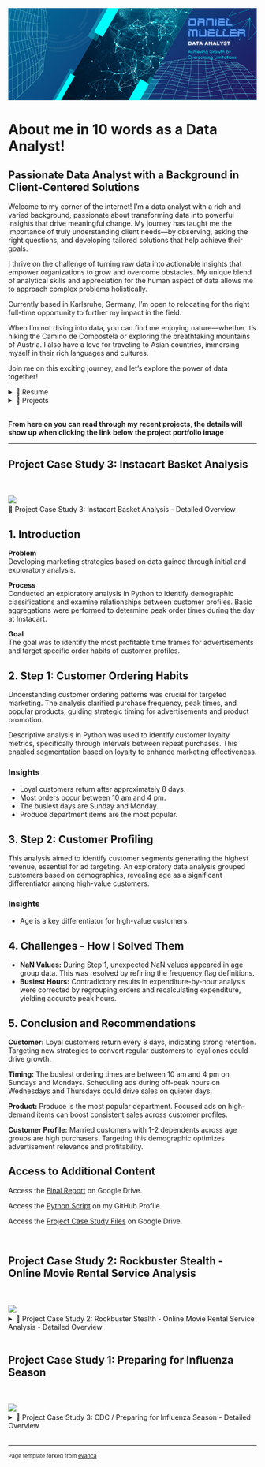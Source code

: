 <link rel="stylesheet" href="styles.css">

<img src="images/Data Analytics 2.png"/>

# About me in 10 words as a Data Analyst!
<h2 class="about-heading">Passionate Data Analyst with a Background in Client-Centered Solutions</h2>

Welcome to my corner of the internet! I’m a data analyst with a rich and varied background, passionate about transforming data into powerful insights that drive meaningful change. My journey has taught me the importance of truly understanding client needs—by observing, asking the right questions, and developing tailored solutions that help achieve their goals.

I thrive on the challenge of turning raw data into actionable insights that empower organizations to grow and overcome obstacles. My unique blend of analytical skills and appreciation for the human aspect of data allows me to approach complex problems holistically.

Currently based in Karlsruhe, Germany, I’m open to relocating for the right full-time opportunity to further my impact in the field.

When I’m not diving into data, you can find me enjoying nature—whether it’s hiking the Camino de Compostela or exploring the breathtaking mountains of Austria. I also have a love for traveling to Asian countries, immersing myself in their rich languages and cultures.

Join me on this exciting journey, and let’s explore the power of data together!
<br>

<details>
  <summary>📃 Resume</summary>
<br>
Experience<br>

Here is a quick overview for you. You can also click the following link to visit my LinkedIn profile for full details about my work history and educational background<br>
<a href="https://www.linkedin.com/in/daniel-müller-profile/">
  <img src="https://img.shields.io/badge/linkedin-%230077B5.svg?&style=for-the-badge&logo=linkedin&logoColor=white" alt="LinkedIn Profile"/>
</a>
<br><br>
Feel free to download my complete resume from<br>
<a href="https://drive.google.com/file/d/1AyPYACmAiGfu91brKuZabJCuLaJeeMuW/view?usp=drive_link/">
  <img src="https://img.shields.io/badge/googledrive-4285F4?style=for-the-badge&logo=googledrive&logoColor=white"/>
</a>
<br><br>
🧑‍💼 Instructor <br>
📆 April 2020 - December 2023<br>
📍 British Culture Academy, Kawaguchi/Japan
<br><br>
Impact: <br>
Increased class enrollment by 30% within one year, launched 10 new classes, and secured a new school partnership, expanding the Academy’s reach and service offerings.<br><br>

🧑‍💼 Nutrition Coach & Sales <br>
📆 July 2013 - December 2018<br>
📍 Sportstudio vitafit GmbH, Dreieich/Germany
<br><br>
Impact: <br>
Achieved a 70% conversion rate of new walk-in clients and established a specialized nutrition course held three times a year, significantly boosting service offerings and client loyalty.
<br><br>
</details>

<details>
  <summary>📁 Projects</summary>
  
Projects

Here is a quick overview for you. You can also click the following link to visit my GitHub profile for more details about the projects I have done so far: 

<a href="https://danielsdata91.github.io/">
  <img src="https://img.shields.io/badge/GitHub-100000?style=for-the-badge&logo=github&logoColor=white" alt="GitHub Profile"/>
</a>
<br><br>

- 👨‍💻 Costum Analyst<br>
  📆 February 2025<br>
  📍 CareerFoundry - Berlin/Germany<br>
  📁 Project Title: Brazil E-Commerce Analysis<br>
  🧰 SKills:<br>
  <img align="left" src="https://img.shields.io/badge/Python-FFD43B?style=for-the-badge&logo=python&logoColor=blue" />
  <img align="left" src="https://img.shields.io/badge/Jupyter-F37626.svg?&style=for-the-badge&logo=Jupyter&logoColor=white" />
  <img align="left" src="https://img.shields.io/badge/Tableau-E97627?style=for-the-badge&logo=Tableau&logoColor=white" />
  <img align="lreft" src="https://img.shields.io/badge/Canva-%2300C4CC.svg?&style=for-the-badge&logo=Canva&logoColor=white" />
  <br><br>

- 👨‍💻 Marketing Analyst<br>
  📆 October 2024<br>
  📍 CareerFoundry - Berlin/Germany<br>
  📁 Project Title: Instacart Basket Analysis<br>
  🧰 SKills:<br>
  <img align="left" src="https://img.shields.io/badge/Python-FFD43B?style=for-the-badge&logo=python&logoColor=blue" />
  <img align="left" src="https://img.shields.io/badge/Jupyter-F37626.svg?&style=for-the-badge&logo=Jupyter&logoColor=white" />
  <img align="left" src="https://img.shields.io/badge/PostgreSQL-316192?style=for-the-badge&logo=postgresql&logoColor=white" />
  <br><br>

- 👨‍💻 Data Analyst<br>
  📆 September 2024<br>
  📍 CareerFoundry - Berlin/Germany<br>
  📁 Project Title: Rockbuster Stealth Analysis<br>
  🧰 Skills:<br>
  <img align="left" src="https://img.shields.io/badge/Tableau-E97627?style=for-the-badge&logo=Tableau&logoColor=white" />
  <img align="left" src="https://img.shields.io/badge/Microsoft_Excel-217346?style=for-the-badge&logo=microsoft-excel&logoColor=white" />
  <img align="left" src="https://img.shields.io/badge/PostgreSQL-316192?style=for-the-badge&logo=postgresql&logoColor=white" />
  <img align="lreft" src="https://img.shields.io/badge/Canva-%2300C4CC.svg?&style=for-the-badge&logo=Canva&logoColor=white" />
  <br><br>

</details>
<br>

**From here on you can read through my recent projects, the details will show up when clicking the link below the project portfolio image**

---
<h2 class="about-heading">Project Case Study 3: Instacart Basket Analysis</h2>
<br><br>
<img src="images/Collage Case Study Instacart.png"/>

</details>
  <summary>📁 Project Case Study 3: Instacart Basket Analysis - Detailed Overview</summary>
  
  <h2 class="about-heading">1. Introduction</h2>

  <p><strong>Problem</strong><br>
  Developing marketing strategies based on data gained through initial and exploratory analysis.</p>

  <p><strong>Process</strong><br>
  Conducted an exploratory analysis in Python to identify demographic classifications and examine relationships between customer profiles. Basic aggregations were performed to determine peak order times during the day at Instacart.</p>

  <p><strong>Goal</strong><br>
  The goal was to identify the most profitable time frames for advertisements and target specific order habits of customer profiles.</p>

  <h2 class="about-heading">2. Step 1: Customer Ordering Habits</h2>
  <p>Understanding customer ordering patterns was crucial for targeted marketing. The analysis clarified purchase frequency, peak times, and popular products, guiding strategic timing for advertisements and product promotion.</p>
  <p>Descriptive analysis in Python was used to identify customer loyalty metrics, specifically through intervals between repeat purchases. This enabled segmentation based on loyalty to enhance marketing effectiveness.</p>

  <h3>Insights</h3>
  <ul>
    <li>Loyal customers return after approximately 8 days.</li>
    <li>Most orders occur between 10 am and 4 pm.</li>
    <li>The busiest days are Sunday and Monday.</li>
    <li>Produce department items are the most popular.</li>
  </ul>

  <h2 class="about-heading">3. Step 2: Customer Profiling</h2>
  <p>This analysis aimed to identify customer segments generating the highest revenue, essential for ad targeting. An exploratory data analysis grouped customers based on demographics, revealing age as a significant differentiator among high-value customers.</p>

  <h3>Insights</h3>
  <ul>
    <li>Age is a key differentiator for high-value customers.</li>
  </ul>

  <h2 class="about-heading">4. Challenges - How I Solved Them</h2>
  <ul>
    <li><strong>NaN Values:</strong> During Step 1, unexpected NaN values appeared in age group data. This was resolved by refining the frequency flag definitions.</li>
    <li><strong>Busiest Hours:</strong> Contradictory results in expenditure-by-hour analysis were corrected by regrouping orders and recalculating expenditure, yielding accurate peak hours.</li>
  </ul>

  <h2 class="about-heading">5. Conclusion and Recommendations</h2>
  <p><strong>Customer:</strong> Loyal customers return every 8 days, indicating strong retention. Targeting new strategies to convert regular customers to loyal ones could drive growth.</p>
  <p><strong>Timing:</strong> The busiest ordering times are between 10 am and 4 pm on Sundays and Mondays. Scheduling ads during off-peak hours on Wednesdays and Thursdays could drive sales on quieter days.</p>
  <p><strong>Product:</strong> Produce is the most popular department. Focused ads on high-demand items can boost consistent sales across customer profiles.</p>
  <p><strong>Customer Profile:</strong> Married customers with 1-2 dependents across age groups are high purchasers. Targeting this demographic optimizes advertisement relevance and profitability.</p>

  <h2 class="about-heading">Access to Additional Content</h2>
  <p>Access the <a href="https://docs.google.com/spreadsheets/d/14rczGgmBJOYZWz8Xh7ZP6FYDQdYgK3tb/edit?usp=drive_link&ouid=102970833740850606782&rtpof=true&sd=true">Final Report</a> on Google Drive.</p>
  <p>Access the <a href="https://github.com/DanielsData91/Instacart-Basket-Analysis">Python Script</a> on my GitHub Profile.</p>
  <p>Access the <a href="https://drive.google.com/file/d/1EoxlccECVwob6XTRJlb8JcdDoxHbz4GC/view?usp=drive_link">Project Case Study Files</a> on Google Drive.</p>

</details>
<br>

<h2 class="about-heading">Project Case Study 2: Rockbuster Stealth - Online Movie Rental Service Analysis</h2>
<br><br>
<img src="images/Collage Case Study Rockbuster.png"/>

<details>
  <summary>📁 Project Case Study 2: Rockbuster Stealth - Online Movie Rental Service Analysis - Detailed Overview</summary>

  <h2 class="about-heading">1. Introduction</h2>

  <p><strong>The Challenge</strong><br>
  Conduct detailed data analysis to generate actionable insights that support the Business Intelligence team in crafting a strategic launch plan for an online rental service.</p>

  <p><strong>The Process</strong><br>
  Utilized PostgreSQL to explore and analyze multiple datasets, executing complex functions to assess sales performance. Applied geospatial analysis to pinpoint high-lifetime-value customers and performed descriptive statistics with targeted filters to identify the most profitable countries and customer segments.</p>

  <p><strong>The Goal</strong><br>
  Define potential markets for the online rental service by evaluating sales contributions across countries, analyzing movie genres for performance, and identifying high-lifetime-value customers. These insights informed a data-driven strategy to optimize the service launch and maximize profitability.</p>

  <h2 class="about-heading">2. Business Insights and How I Identified Them</h2>

  <p>I began with a thorough statistical analysis to determine the top-performing genres and ratings, using aggregated metrics to identify content categories with the highest engagement and revenue potential. By pinpointing these profitable genres, I provided Rockbuster with targeted recommendations for expanding their digital library, focusing on high-demand content that aligns with customer preferences and maximizes potential ROI.</p>

  <p>The next step involved analyzing customer geolocation data to identify and prioritize high-value regions. Leveraging advanced grouping and filtering functions in PostgreSQL, I segmented customers based on lifetime value and created a detailed geospatial map in Tableau. This visualization revealed key geographic markets and hotspots for high-lifetime-value customers, equipping Rockbuster with actionable insights into not only what content is in demand but also where to direct targeted marketing efforts for optimized growth.</p>

  <h2 class="about-heading">3. Conclusion and Recommendations</h2>

  <p><strong>Movie</strong><br>
  Prioritize adding movies with high-demand MPAA ratings (PG-13, PG, R) to the streaming service, and regularly monitor shifts in rating preferences to keep the content library relevant and appealing.</p>

  <p><strong>Location</strong><br>
  Given that Asia contributes 40% of total revenue, maintain targeted marketing efforts to sustain strong performance in this key region. Additionally, invest in marketing initiatives in underperforming regions to increase overall market share and diversify revenue sources.</p>

  <p><strong>Customer</strong><br>
  Launch social media campaigns and loyalty programs, such as lotteries or rewards, for high-LTV countries like Reunion, the USA, Brazil, and top global customers to boost long-term customer value and encourage repeat engagement.</p>

  <p><strong>Online Catalog</strong><br>
  Expand the online catalog with movies from popular genres like Sports, Sci-Fi, and Animation, and prioritize promoting these genres on the website to enhance visibility and drive engagement.</p>

  <h2 class="about-heading">Access to Additional Content</h2>

  <p>Access the <a href="https://github.com/DanielsData91/Rockbuster-Stealth-Project/tree/main/SQL%20Code">SQL Code Section</a> on my GitHub Profile.</p>
  <p>Access the <a href="https://drive.google.com/file/d/1V3kQ9nkyfYVaXbztePThmmGVTzqdR1q3/view?usp=drive_link">Project Case Study Files</a> on Google Drive.</p>

</details>
<br>

<h2 class="about-heading">Project Case Study 1: Preparing for Influenza Season</h2>
<br><br>
<img src="images/Collage Case Study CDC.png"/>

<details>
  <summary>📁 Project Case Study 3: CDC / Preparing for Influenza Season - Detailed Overview</summary>
  
  <h2 class="about-heading">1. Introduction</h2>

  <p><strong>Problem</strong><br>
  Each year, the USA faces a challenging influenza season with rising infection rates, especially among the growing elderly population. To manage this effectively, staffing agencies must strategically allocate healthcare workers to hospitals in states projected to have the highest influenza-related mortality rates in the coming year.</p>

  <p><strong>Analysis Approach</strong><br>
  Used descriptive analysis to identify the most vulnerable groups and assess the demographic impact of influenza, highlighting high-risk populations. Mapped geographic regions with the highest mortality rates and identified seasonal patterns in influenza outbreaks to predict peak periods. Analyzed correlations between mortality rates and vulnerable population segments, enabling precise forecasting for effective resource allocation.</p>

  <p><strong>Targeted Distribution Strategy</strong><br>
  The objective was to pinpoint the U.S. regions most in need of support during the influenza season, ensuring optimal medical staff distribution for maximum impact. By forecasting high-risk areas and vulnerable populations, this approach supports efficient staffing decisions and improved preparedness for the upcoming influenza season.</p>

  <h2 class="about-heading">2. Approach - Staff Distribution</h2>

  <p><strong>WHO - Individuals over 65 years</strong><br>
  Conducted a descriptive analysis to quantify the composition of influenza-related mortality rates across age groups, revealing that individuals over 65 are most vulnerable—confirming key assumptions for the staffing agency. These findings allow the agency to prioritize resources and tailor staffing levels based on age-related risk.</p>

  <p><strong>WHERE - Southern Region of the USA</strong><br>
  By identifying geographic locations with concentrated populations of vulnerable individuals using geospatial analysis, the agency gains clear, data-backed guidance on where to allocate medical staff for the greatest impact. This insight enables strategic workforce deployment.</p>

  <p><strong>WHEN - November to April</strong><br>
  Historical trend analysis of seasonal influenza patterns visualized in a line graph allows the agency to predict peak infection periods. Armed with this predictive insight, the agency can deploy staff ahead of peak times, maximizing readiness and reducing patient overload, ultimately enhancing the efficiency and effectiveness of its services.</p>

  <h2 class="about-heading">3. Conclusion and Recommendations</h2>

  <p><strong>Implement a Localized Vaccine Campaign</strong><br>
  Target states with higher death counts among vulnerable groups to maximize immunization efforts. A focused vaccination drive could lower infection rates by approximately 20% in high-risk areas, improving seasonal readiness.</p>

  <p><strong>Launch an Educational Campaign</strong><br>
  Develop presentations and public events to highlight influenza risks and the critical importance of vaccinations, aiming to increase vaccination uptake among vulnerable populations by at least 30%. This initiative can enhance community awareness and reduce seasonal infection rates.</p>

  <p><strong>Conduct a Staff and Patient Survey</strong><br>
  Distribute surveys to gather insights from medical staff and patients regarding their influenza season experiences. Analyzing these responses will inform future staffing models and improve resource allocation strategies, potentially increasing efficiency in staff deployment by 25% based on informed feedback.</p>

  <h2 class="about-heading">Access to Additional Content</h2>
  <p>Access the <a href="https://public.tableau.com/shared/YQ6WCNN4P?:display_count=n&:origin=viz_share_link">Dashboard</a> on my Tableau Profile.</p>
  <p>Access the <a href="https://drive.google.com/file/d/1yu3zcjjm7o2ihsS3ddsNmiHr2e7kxUJl/view?usp=drive_link">Project Case Study Files</a> on Google Drive.</p>

</details>
<br>

---
<p style="font-size:11px">Page template forked from <a href="https://github.com/evanca/quick-portfolio">evanca</a></p>
<!-- Remove above link if you don't want to attibute -->
